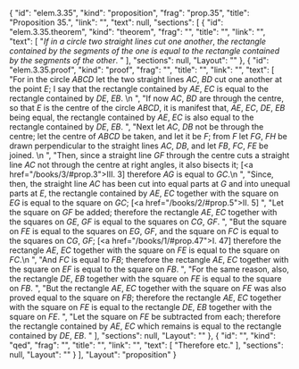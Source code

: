 {
  "id": "elem.3.35",
  "kind": "proposition",
  "frag": "prop.35",
  "title": "Proposition 35.",
  "link": "",
  "text": null,
  "sections": [
    {
      "id": "elem.3.35.theorem",
      "kind": "theorem",
      "frag": "",
      "title": "",
      "link": "",
      "text": [
        "<var>If in a circle two straight lines cut one another</var>, <var>the rectangle contained by the segments of the one is equal to the rectangle contained by the segments of the other</var>. "
      ],
      "sections": null,
      "Layout": ""
    },
    {
      "id": "elem.3.35.proof",
      "kind": "proof",
      "frag": "",
      "title": "",
      "link": "",
      "text": [
        "For in the circle <var>ABCD</var> let the two straight lines <var>AC</var>, <var>BD</var> cut one another at the point <var>E</var>; I say that the rectangle contained by <var>AE</var>, <var>EC</var> is equal to the rectangle contained by <var>DE</var>, <var>EB</var>. \n      ",
        "If now <var>AC</var>, <var>BD</var> are through the centre, so that <var>E</var> is the centre of the circle <var>ABCD</var>, it is manifest that, <var>AE</var>, <var>EC</var>, <var>DE</var>, <var>EB</var> being equal, the rectangle contained by <var>AE</var>, <var>EC</var> is also equal to the rectangle contained by <var>DE</var>, <var>EB</var>. ",
        "Next let <var>AC</var>, <var>DB</var> not be through the centre; let the centre of <var>ABCD</var> be taken, and let it be <var>F</var>; from <var>F</var> let <var>FG</var>, <var>FH</var> be drawn perpendicular to the straight lines <var>AC</var>, <var>DB</var>, and let <var>FB</var>, <var>FC</var>, <var>FE</var> be joined. \n      ",
        "Then, since a straight line <var>GF</var> through the centre cuts a straight line <var>AC</var> not through the centre at right angles, it also bisects it; [<a href=\"/books/3/#prop.3\">III. 3</a>] therefore <var>AG</var> is equal to <var>GC</var>.\n      ",
        "Since, then, the straight line <var>AC</var> has been cut into equal parts at <var>G</var> and into unequal parts at <var>E</var>, the rectangle contained by <var>AE</var>, <var>EC</var> together with the square on <var>EG</var> is equal to the square on <var>GC</var>; [<a href=\"/books/2/#prop.5\">II. 5</a>] ",
        "Let the square on <var>GF</var> be added; therefore the rectangle <var>AE</var>, <var>EC</var> together with the squares on <var>GE</var>, <var>GF</var> is equal to the squares on <var>CG</var>, <var>GF</var>. ",
        "But the square on <var>FE</var> is equal to the squares on <var>EG</var>, <var>GF</var>, and the square on <var>FC</var> is equal to the squares on <var>CG</var>, <var>GF</var>; [<a href=\"/books/1/#prop.47\">I. 47</a>] therefore the rectangle <var>AE</var>, <var>EC</var> together with the square on <var>FE</var> is equal to the square on <var>FC</var>.\n      ",
        "And <var>FC</var> is equal to <var>FB</var>; therefore the rectangle <var>AE</var>, <var>EC</var> together with the square on <var>EF</var> is equal to the square on <var>FB</var>. ",
        "For the same reason, also, the rectangle <var>DE</var>, <var>EB</var> together with the square on <var>FE</var> is equal to the square on <var>FB</var>. ",
        "But the rectangle <var>AE</var>, <var>EC</var> together with the square on <var>FE</var> was also proved equal to the square on <var>FB</var>; therefore the rectangle <var>AE</var>, <var>EC</var> together with the square on <var>FE</var> is equal to the rectangle <var>DE</var>, <var>EB</var> together with the square on <var>FE</var>. ",
        "Let the square on <var>FE</var> be subtracted from each; therefore the rectangle contained by <var>AE</var>, <var>EC</var> which remains is equal to the rectangle contained by <var>DE</var>, <var>EB</var>. "
      ],
      "sections": null,
      "Layout": ""
    },
    {
      "id": "",
      "kind": "qed",
      "frag": "",
      "title": "",
      "link": "",
      "text": [
        "Therefore etc."
      ],
      "sections": null,
      "Layout": ""
    }
  ],
  "Layout": "proposition"
}
